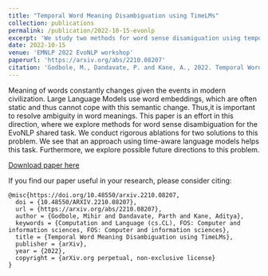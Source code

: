```yaml
---
title: "Temporal Word Meaning Disambiguation using TimeLMs"
collection: publications
permalink: /publication/2022-10-15-evonlp
excerpt: 'We study two methods for word sense disamiguation using temporal components.'
date: 2022-10-15
venue: 'EMNLP 2022 EvoNLP workshop'
paperurl: 'https://arxiv.org/abs/2210.08207'
citation: 'Godbole, M., Dandavate, P. and Kane, A., 2022. Temporal Word Meaning Disambiguation using TimeLMs. arXiv preprint arXiv:2210.08207.'
---
```


Meaning of words constantly changes given the events in modern civilization. Large Language Models use word embeddings, which are often static and thus cannot cope with this semantic change. Thus,it is important to resolve ambiguity in word meanings. This paper is an effort in this direction, where we explore methods for word sense disambiguation for the EvoNLP shared task. We conduct rigorous ablations for two solutions to this problem. We see that an approach using time-aware language models helps this task. Furthermore, we explore possible future directions to this problem.

[Download paper here](https://arxiv.org/pdf/2210.08207.pdf)

If you find our paper useful in your research, please consider citing:

```
@misc{https://doi.org/10.48550/arxiv.2210.08207,
  doi = {10.48550/ARXIV.2210.08207},
  url = {https://arxiv.org/abs/2210.08207},
  author = {Godbole, Mihir and Dandavate, Parth and Kane, Aditya},
  keywords = {Computation and Language (cs.CL), FOS: Computer and information sciences, FOS: Computer and information sciences},
  title = {Temporal Word Meaning Disambiguation using TimeLMs},
  publisher = {arXiv},
  year = {2022},  
  copyright = {arXiv.org perpetual, non-exclusive license}
}

```